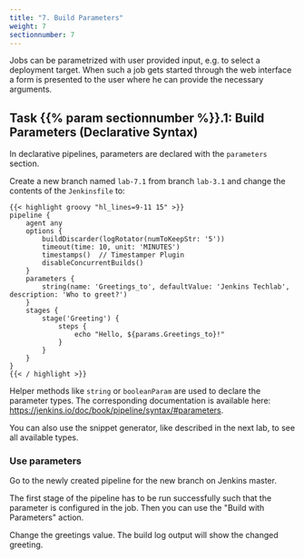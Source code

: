 ```yaml
---
title: "7. Build Parameters"
weight: 7
sectionnumber: 7
---
```



Jobs can be parametrized with user provided input, e.g. to select a deployment target.
When such a job gets started through the web interface a form is presented to the user
where he can provide the necessary arguments.


## Task {{% param sectionnumber %}}.1: Build Parameters (Declarative Syntax)


In declarative pipelines, parameters are declared with the ``parameters`` section.

Create a new branch named ``lab-7.1`` from branch ``lab-3.1`` and change the contents of the ``Jenkinsfile`` to:

```
{{< highlight groovy "hl_lines=9-11 15" >}}
pipeline {
    agent any
    options {
        buildDiscarder(logRotator(numToKeepStr: '5'))
        timeout(time: 10, unit: 'MINUTES')
        timestamps()  // Timestamper Plugin
        disableConcurrentBuilds()
    }
    parameters {
        string(name: 'Greetings_to', defaultValue: 'Jenkins Techlab', description: 'Who to greet?')
    }
    stages {
        stage('Greeting') {
            steps {
                echo "Hello, ${params.Greetings_to}!"
            }
        }
    }
}
{{< / highlight >}}
```

Helper methods like ``string`` or ``booleanParam`` are used to declare the parameter types.
The corresponding documentation is available here: <https://jenkins.io/doc/book/pipeline/syntax/#parameters>.

You can also use the snippet generator, like described in the next lab, to see all available types.


### Use parameters

Go to the newly created pipeline for the new branch on Jenkins master.

The first stage of the pipeline has to be run successfully such that the parameter is configured in the job.
Then you can use the "Build with Parameters" action.

Change the greetings value. The build log output will show the changed greeting.
